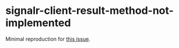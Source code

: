 # signalr-client-result-method-not-implemented

Minimal reproduction for [this issue](https://github.com/dotnet/aspnetcore/issues/46825).